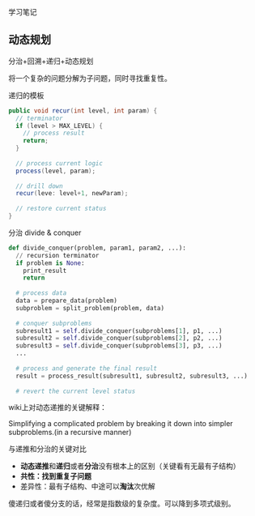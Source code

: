 学习笔记



## 动态规划

分治+回溯+递归+动态规划

将一个复杂的问题分解为子问题，同时寻找重复性。



递归的模板

```java
public void recur(int level, int param) {
  // terminator
  if (level > MAX_LEVEL) {
    // process result
    return;
  }
  
  // process current logic
  process(level, param);
  
  // drill down
  recur(leve: level+1, newParam);
  
  // restore current status
}
```



分治 divide & conquer

```python
def divide_conquer(problem, param1, param2, ...):
  // recursion terminator
  if problem is None:
    print_result
    return
  
  # process data
  data = prepare_data(problem)
  subproblem = split_problem(problem, data)
  
  # conquer subproblems
  subresult1 = self.divide_conquer(subproblems[1], p1, ...) 
  subresult2 = self.divide_conquer(subproblems[2], p2, ...) 
  subresult3 = self.divide_conquer(subproblems[3], p3, ...) 
  ...
  
  # process and generate the final result
  result = process_result(subresult1, subresult2, subresult3, ...)
  
  # revert the current level status
```



wiki上对动态递推的关键解释：

Simplifying a complicated problem by breaking it down into simpler subproblems.(in a recursive manner)



与递推和分治的关键对比

- **动态递推**和**递归**或者**分治**没有根本上的区别（关键看有无最有子结构）
- **共性：找到重复子问题**
- 差异性：最有子结构、中途可以**淘汰**次优解

傻递归或者傻分支的话，经常是指数级的复杂度。可以降到多项式级别。